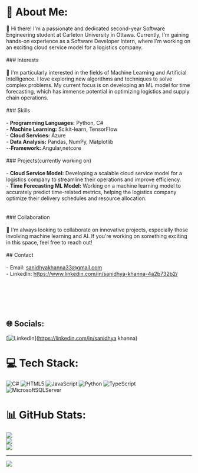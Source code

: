 # 💫 About Me:
👋 Hi there! I'm a passionate and dedicated second-year Software Engineering student at Carleton University in Ottawa. Currently, I'm gaining hands-on experience as a Software Developer Intern, where I'm working on an exciting cloud service model for a logistics company.<br><br>### Interests<br><br>🌟 I'm particularly interested in the fields of Machine Learning and Artificial Intelligence. I love exploring new algorithms and techniques to solve complex problems. My current focus is on developing an ML model for time forecasting, which has immense potential in optimizing logistics and supply chain operations.<br><br>### Skills<br><br>- **Programming Languages:** Python, C#<br>- **Machine Learning:** Scikit-learn, TensorFlow<br>- **Cloud Services:**  Azure<br>- **Data Analysis:** Pandas, NumPy, Matplotlib<br>--**Framework:** Angular,netcore <br><br>### Projects(currently working on)<br><br>- **Cloud Service Model:** Developing a scalable cloud service model for a logistics company to streamline their operations and improve efficiency.<br>- **Time Forecasting ML Model:** Working on a machine learning model to accurately predict time-related metrics, helping the logistics company optimize their delivery schedules and resource allocation.<br><br><br>### Collaboration<br><br>🤝 I'm always looking to collaborate on innovative projects, especially those involving machine learning and AI. If you're working on something exciting in this space, feel free to reach out!<br><br>## Contact<br><br>- Email: sanidhyakhanna33@gmail.com<br>- LinkedIn: https://www.linkedin.com/in/sanidhya-khanna-4a2b732b2/<br><br><br><br> <br><br>


## 🌐 Socials:
[![LinkedIn](https://img.shields.io/badge/LinkedIn-%230077B5.svg?logo=linkedin&logoColor=white)](https://linkedin.com/in/sanidhya khanna) 

# 💻 Tech Stack:
![C#](https://img.shields.io/badge/c%23-%23239120.svg?style=for-the-badge&logo=csharp&logoColor=white) ![HTML5](https://img.shields.io/badge/html5-%23E34F26.svg?style=for-the-badge&logo=html5&logoColor=white) ![JavaScript](https://img.shields.io/badge/javascript-%23323330.svg?style=for-the-badge&logo=javascript&logoColor=%23F7DF1E) ![Python](https://img.shields.io/badge/python-3670A0?style=for-the-badge&logo=python&logoColor=ffdd54) ![TypeScript](https://img.shields.io/badge/typescript-%23007ACC.svg?style=for-the-badge&logo=typescript&logoColor=white) ![MicrosoftSQLServer](https://img.shields.io/badge/Microsoft%20SQL%20Server-CC2927?style=for-the-badge&logo=microsoft%20sql%20server&logoColor=white)
# 📊 GitHub Stats:
![](https://github-readme-stats.vercel.app/api?username=sanizzz&theme=dark&hide_border=false&include_all_commits=true&count_private=false)<br/>
![](https://github-readme-streak-stats.herokuapp.com/?user=sanizzz&theme=dark&hide_border=false)<br/>
![](https://github-readme-stats.vercel.app/api/top-langs/?username=sanizzz&theme=dark&hide_border=false&include_all_commits=true&count_private=false&layout=compact)

---
[![](https://visitcount.itsvg.in/api?id=sanizzz&icon=1&color=12)](https://visitcount.itsvg.in)

<!-- Proudly created with GPRM ( https://gprm.itsvg.in ) -->
